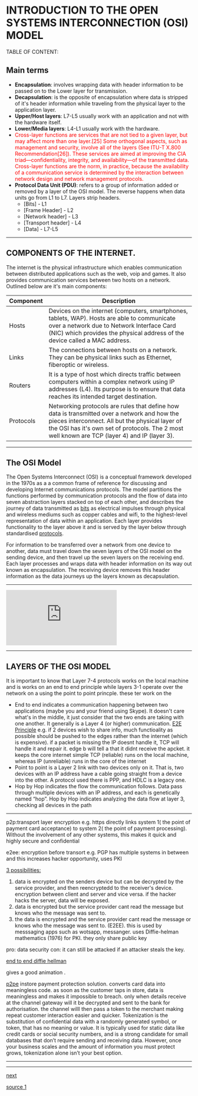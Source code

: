 <script src="formatter.js"></script>
<script src="osiSimple/data.js" type="text/javascript"></script>
<script src="osiSimple/logic.js" type="text/javascript"></script>
<link rel="stylesheet" type="text/css" href="style.css">
<link rel="stylesheet" type="text/css" href="osiSimple/style.css">

# INTRODUCTION TO THE OPEN SYSTEMS INTERCONNECTION (OSI) MODEL

<div id="TOC">
TABLE OF CONTENT:
</div>

## Main terms

- <b>Encapsulation</b>: involves wrapping data with header information to be passed on to the Lower layer for transmission.
- <b>Decapsulation</b>: is the opposite of encapsulation where data is stripped of it's header information while traveling from the physical layer to the application layer.
- <b>Upper/Host layers</b>: L7-L5 usually work with an application and not with the hardware itself.
- <b>Lower/Media layers</b>: L4-L1 usually work with the hardware.
- <span style="color:red">Cross-layer functions are services that are not tied to a given layer, but may affect more than one layer.[25] Some orthogonal aspects, such as management and security, involve all of the layers (See ITU-T X.800 Recommendation[26]). These services are aimed at improving the CIA triad—confidentiality, integrity, and availability—of the transmitted data. Cross-layer functions are the norm, in practice, because the availability of a communication service is determined by the interaction between network design and network management protocols.</span>
- <b>Protocol Data Unit (PDU)</b>: refers to a group of information added or removed by a layer of the OSI model. The reverse happens when data units go from L1 to L7. Layers strip headers.
	- [Bits] - L1
	- [Frame Header] - L2
	- [Network header] - L3
	- [Transport header] - L4
	- [Data] - L7-L5

---

## COMPONENTS OF THE INTERNET.

The internet is the physical infrastructure which enables communication between distributed applications such as the web, voip and games. It also provides communication services between two hosts on a network. Outlined below are it's main components:

<table>
<thead>
	<tr>
		<th>Component</th>
		<th>Description</th>
	</tr>
</thead>
<tbody>
	<tr>
		<td>Hosts</td>
		<td> Devices on the internet (computers, smartphones, tablets, WAP). Hosts are able to communicate over a network due to Network Interface Card (NIC) which provides the physical address of the device called a MAC address.</td>
	</tr>
<tr>
	<td>Links</td>
	<td> The connections between hosts on a network. They can be physical links such as Ethernet, fiberoptic or wireless.</td>
</tr>
<tr>
	<td>Routers</td>
	<td> It is a type of host which directs traffic between computers within a complex network using IP addresses (L4). Its purpose is to ensure that data reaches its intended target destination.</td>
</tr>
<tr>
	<td>Protocols</td>
	<td> Networking protocols are rules that define how data is transmitted over a network and how the pieces interconnect. All but the physical layer of the OSI has it's own set of protocols. The 2 most well known are TCP (layer 4) and IP (layer 3). 
	</td>
</tr>
</tbody>
</table>

---

## The OSI Model

The Open Systems Interconnect (OSI) is a conceptual framework developed in the 1970s as a a common frame of reference for discussing and developing Internet communications protocols. The model partitions the functions performed by communication protocols and the flow of data into seven abstraction layers stacked on top of each other, and describes the journey of data transmitted as <a href="" title="0s and 1s">bits</a> as electrical impulses through physical and wireless mediums such as copper cables and wifi, to the highest-level representation of data within an application. Each layer provides functionality to the layer above it and is served by the layer below through standardised <a href="">protocols</a>.

For information to be transferred over a network from one device to another, data must travel down the seven layers of the OSI model on the sending device, and then travel up the seven layers on the receiving end. Each layer processes and wraps data with header information on its way out known as encapsulation. The receiving device removes this header information as the data journeys up the layers known as decapsulation.


---

<embed src="https://www.youtube.com/embed/nFnLPGk8WjA">	</embed>
<!-- <embed src="https://www.youtube.com/embed/vv4y_uOneC0" width=500 height=300></embed> -->

---

## LAYERS OF THE OSI MODEL

It is important to know that Layer 7-4 protocols works on the local machine and is works on an end to end principle while layers 3-1 operate over the network on a using the point to point princple. these ter work on the 

- End to end indicates a communication happening between two applications (maybe you and your friend using Skype). It doesn't care what's in the middle, it just consider that the two ends are taking with one another. It generally is a Layer 4 (or higher) communication. [E2E Principle](https://www.youtube.com/watch?v=3Iy4EQpGnpo)
e.g. if 2 devices wish to share info, much functioality as possible should be pushed to the edges rather than the internet (which is expensive). if a packet is missing the IP doesnt handle it, TCP will handle it and repair it. edge b will tell a that it didnt receive the apcket. it keeps the core internet simple
TCP (reliable) runs on the local machine, whereas IP (unreliable) runs in the core of the internet
- Point to point is a Layer 2 link with two devices only on it. That is, two devices with an IP address have a cable going straight from a device into the other. A protocol used there is PPP, and HDLC is a legacy one.
- Hop by Hop indicates the flow the communication follows. Data pass through multiple devices with an IP address, and each is genetically named “hop”. Hop by Hop indicates analyzing the data flow at layer 3, checking all devices in the path

---
p2p:transport layer encryption e.g. https
directly links system 1( the point of payment card acceptance) to system 2( the point of payment processing). Without the involvement of any other systems, this makes it quick and highly secure and confidential

e2ee: encryption before transort e.g. PGP
has multiple systems in between and this increases hacker opportunity, uses PKI

[3 possibilities:](https://www.youtube.com/watch?v=8YF4xmn4xOY)

1. data is encrypted on the senders device but can be decrypted by the service provider, and then reencryptedd to the receiver's device. encryption between client and server and vice versa. if the hacker hacks the server, data will be exposed.
2. data is encrypted but the service provider cant read the message but knows who the message was sent to.
3. the data is encrypted and the service provider cant read the message or knows who the message was sent to. (E2EE). this is used by messsaging apps such as wotsapp, messanger. uses Diffie-helman  mathematics (1976) for PKI. they only share public key

pro: data security
con: it can still be attacked if an attacker steals the key.

[end to end diffie hellman](https://www.youtube.com/watch?v=JnZQMUL8GcQ)

gives a good animation .


[p2pe]()
instore payment protection solution. converts card data into meaningless code. as soon as the customer taps in store, data is meaningless and makes it impossible to breach. only when details receive at the channel gateway will it be decrypted and sent to the bank for authorisation. the channel willl then pass a token to the merchant  making repeat customer interaction easier and quicker.
Tokenization is the substitution of confidential data with a randomly generated symbol, or token, that has no meaning or value. It is typically used for static data like credit cards or social security numbers, and is a strong candidate for small databases that don’t require sending and receiving data. However, once your business scales and the amount of information you must protect grows, tokenization alone isn’t your best option.


---

<div id="root"></div>
<!-- <embed width="90vw" height="auto" src="./layers/osiSimple/index.html" frameborder="0"></embed> -->

---



<!-- [very good intro](https://www.youtube.com/watch?v=vv4y_uOneC0) -->



<a href="">next</a> 



[source 1](read://https_www.cisco.com/?url=https%3A%2F%2Fwww.cisco.com%2FE-Learning%2Fbulk%2Fpublic%2Ftac%2Fcim%2Fcib%2Fusing_cisco_ios_software%2Flinked%2Ftcpip.htm)